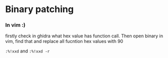# Binary patching

### In vim :)
firstly check in ghidra what hex value has function call. 
Then open binary in vim, find that and replace all fucntion hex values with 90


`:%!xxd` and `:%!xxd -r`    

